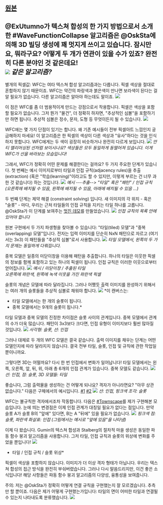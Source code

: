 [원본](https://twitter.com/exppad/status/1267045322116734977)
---
@ExUtumno가 텍스쳐 합성의 한 가지 방법으로서 소개한 #WaveFunctionCollapse 알고리즘은 @OskSta에 의해 3D 빌딩 생성에 꽤 멋지게 쓰이고 있습니다. 잠시만요, 뭐라구요? 어떻게 두 개가 연관이 있을 수가 있죠? 완전히 다른 분야인 것 같은데요!   
![](https://pbs.twimg.com/media/EZVxd-DWAAE5cNQ?format=jpg&name=large)
*같은 알고리즘?*
---
별개의 픽셀값: WFC는 여타 텍스쳐 합성 알고리즘과는 다릅니다. 픽셀 색상을 절대로 혼합하지 않기 때문이죠. WFC는 약간의 파랑색과 붉은색이 만나면 보라색이 된다는 걸 알 필요가 없습니다. 다른 알고리즘은 알아야 하는데도 말이죠.
![](https://pbs.twimg.com/media/EZVxhS3XYAAzT-E?format=jpg&name=large)

이 점은 WFC를 좀 더 범용적이게 만드는 강점으로서 작용합니다. 픽셀은 색상을 포함할 필요가 없습니다. 그저 뭔가 "물건", 더 정확히 하자면, "추상적인 심볼"을 포함하기만 하면 됩니다. 추상적 심볼은 정수, 문자, 도형 등 무엇이든지 될 수 있습니다.
![](https://pbs.twimg.com/media/EZVxpkDX0AAt_NW?format=jpg&name=large)

WFC에는 몇 가지 단점이 있기는 합니다. 왜 기존 예시들이 전부 픽셀아트 느낌인지 궁금해하지 마세요! 이 알고리즘은 한 픽셀의 색상이 다른 색상과 "유사"하다는 것을 인식하지 못합니다. WFC에게는 두 색이 굉장히 비슷하거나 완전히 다르게 보입니다.
![](https://pbs.twimg.com/media/EZVxtDiXQAAYliD?format=jpg&name=large)
*안티 앨리어싱된 선처럼 보이시나요? 색상들은 모두 동일하게 동떨어져 있습니다. 이게 WFC가 선을 바라보는 모습입니다!*
   
그래서, WFC가 정확히 어떤 문제를 해결한다는 걸까요? 두 가지 주요한 단계가 있습니다. 첫 번째는 예시 이미지로부터 타일과 인접 규칙(adjacency rules)을 추출(extraction) (혹은 "학습(learning)"이라고도 할 수 있지만, 이렇게 부르는 건 너무 과한 것 같습니다) 하는 것입니다.
![](https://pbs.twimg.com/media/EZVxwfAXkAELKCY?format=png&name=large)
*예시 ---추출--> "타일" 혹은 "패턴" / 인접 규칙 (오른쪽에 배치될 수 있음, 왼쪽에 배치될 수 있음, 아래에 배치될 수 있음 ...)*
   
두 번째 단계는 제약 해결 (constraint solving) 입니다. 새 이미지의 각 위치 - 혹은 "슬롯" - 마다, 우리는 근처 타일들의 인접 규칙을 지키는 타일 하나를 고릅니다. @OskSta가 이 단계를 보여주는 [멋진 데모](https://t.co/x2OrFyVY9N?amp=1)를 만들었습니다.
![](https://pbs.twimg.com/media/EZVx0UBXgAAv4qi?format=jpg&name=large)
*인접 규칙의 목록 안에 있어야 합니다*
   
원본 구현에서 두 가지 파생형을 찾아볼 수 있습니다: "타일(tiled) 모델"과 "중복(overlapping) 모델"입니다. 전자는 입력 이미지를 단순히 NxN 패턴으로 자르고 (여기서는 3x3) 이 패턴들을 "추상적 심볼"로서 사용합니다.
![](https://pbs.twimg.com/media/EZVx35nWkAQapCu?format=png&name=large)
*타일 모델에서, 왼쪽의 두 가지 문제는 동일하게 다뤄집니다.*
   
중복 모델은 일종의 미닫이창을 이용해 패턴을 추출합니다. 하나의 타일은 이웃한 픽셀의 정보를 함께 포함하고 있는 하나의 픽셀이 됩니다. 인접 규칙은 이러한 이웃으로부터 얻어집니다.
![](https://pbs.twimg.com/media/EZVx7vGXQAA7gyA?format=jpg&name=large)
*예시 / 미닫이창 / 추출된 타일*   
*오른쪽에 파란색, 왼쪽에 녹색 이웃을 가진 파란색 픽셀*
   
슬롯의 개념은 모델에 따라 달라집니다. 그러나 어쨌듯 출력 이미지를 완성하기 위해서는 여러 개의 슬롯들을 추상적 심볼로 채워야 합니다.
![](https://pbs.twimg.com/media/EZVx_hyXkAE3K5p?format=jpg&name=large)
*이 캔버스는:   
- 타일 모델에서는 한 개의 슬롯이 됩니다.
- 중복 모델에서는 9개의 슬롯이 됩니다.*
   
타일 모델과 중복 모델의 진정한 차이점은 슬롯 사이의 관계입니다. 중복 모델에서 관계의 수가 더욱 많습니다. 패턴이 3x3보다 크다면, 인접 유형이 이미지보다 훨씬 많아질 것입니다.
![](https://pbs.twimg.com/media/EZVyCfAX0AA84zA?format=png&name=large)
*사각형: 슬롯, 선: 인접*
   
그러나 대체로 두 개의 WFC 모델은 결국 같습니다. 출력 이미지를 채우는 단계는 어떤 모델인지에 따라 달라지지 않습니다. 결국 전부 타일, 슬롯, 인접 및 규칙에 관한 작업일 뿐이니까요.

그렇다면 3D는 어떨까요? 다시 한 번 인접에서 변화가 일어납니다! 타일 모델에서는 왼쪽, 오른쪽, 앞, 뒤, 위, 아래 총 6개의 인접 관계가 있습니다. 중복 모델도 같습니다.
![](https://pbs.twimg.com/media/EZVyHiiWAAAF0At?format=jpg&name=large)
*선: 인접, 점: 슬롯, 3D 모델들: 타일*
   
좋습니다, 그럼 출력물을 생성하는 건 어떻게 되나요? 격자가 아니라면요? "아무 상관 없습니다." 다음은 구체에서의 예시입니다. [#1](https://twitter.com/boris_brave/status/1244387278732091392) [#2](https://t.co/L9iQrzglFW?amp=1)
![](https://pbs.twimg.com/media/EZVyLb1WsAA2kEl?format=jpg&name=large)
*선: 인접, 핑크색 조각: 슬롯*
   
WFC는 불규칙한 격자에서조차 작동합니다. 다음은 [#Townscape](https://store.steampowered.com/app/1291340/Townscaper/)를 제가 구현해본 모습입니다. 눈에 띄는 변경점은 이제 인접 관계가 대칭일 필요가 없다는 점입니다. 만약 슬롯 A가 슬롯 B의 "앞에" 있다면, B는 A "뒤에" 있을 필요가 없습니다.
![](https://pbs.twimg.com/media/EZVyUUQXkAEiu46?format=jpg&name=large)
*핑크색 점: 슬롯, 파란색 화살표: 인접 (그림에서는 예시로 "앞에 있음"을 나타냄)*
   
이제 다 왔습니다. Gumin의 텍스쳐 합성과 Stalberg의 절차적 마을 생성은 동일한 파동 함수 붕괴 알고리즘을 사용합니다. 그저 타일, 인접 규칙과 슬롯의 위상에 변화를 주었을 뿐입니다!
![](https://pbs.twimg.com/media/EZVybLqX0AE_RCv?format=jpg&name=large)
* 타일 / 인접 규칙 / 슬롯 위상*
   
픽셀이 색상을 포함하지 않습니다. 이미지가 더 이상 격자 형태가 아닙니다. 우리는 텍스쳐 합성의 접근 방식을 완전히 부숴버렸습니다. 그러나 다시 말씀드리지만, 이건 좋은 소식입니다! 해당 사항들은 파동 함수 붕괴 알고리즘의 다양성, 융통성을 보여줍니다.

주의: 저는 @OskSta가 정확히 어떻게 연결 규칙을 구현했는지 잘 모르겠습니다. 추측만 할 뿐이죠. 다음은 제가 어떻게 구현했는가입니다: 타일의 면이 어떠한 타일과 연결될 수 있는지 나타내도록 분류했습니다.
![](https://pbs.twimg.com/media/EZVyjHEXkAM5AT8?format=jpg&name=large)
